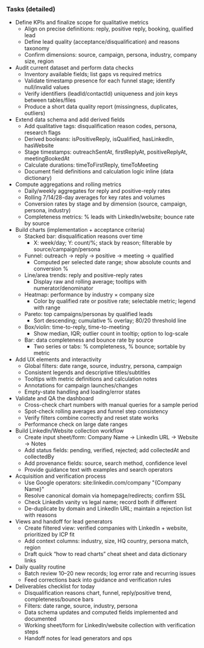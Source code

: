 ### Tasks (detailed)
- Define KPIs and finalize scope for qualitative metrics
  - Align on precise definitions: reply, positive reply, booking, qualified lead
  - Define lead quality (acceptance/disqualification) and reasons taxonomy
  - Confirm dimensions: source, campaign, persona, industry, company size, region
- Audit current dataset and perform data checks
  - Inventory available fields; list gaps vs required metrics
  - Validate timestamp presence for each funnel stage; identify null/invalid values
  - Verify identifiers (leadId/contactId) uniqueness and join keys between tables/files
  - Produce a short data quality report (missingness, duplicates, outliers)
- Extend data schema and add derived fields
  - Add qualitative tags: disqualification reason codes, persona, research flags
  - Derived booleans: isPositiveReply, isQualified, hasLinkedIn, hasWebsite
  - Stage timestamps: outreachSentAt, firstReplyAt, positiveReplyAt, meetingBookedAt
  - Calculate durations: timeToFirstReply, timeToMeeting
  - Document field definitions and calculation logic inline (data dictionary)
- Compute aggregations and rolling metrics
  - Daily/weekly aggregates for reply and positive-reply rates
  - Rolling 7/14/28-day averages for key rates and volumes
  - Conversion rates by stage and by dimension (source, campaign, persona, industry)
  - Completeness metrics: % leads with LinkedIn/website; bounce rate by source
- Build charts (implementation + acceptance criteria)
  - Stacked bar: disqualification reasons over time
    - X: week/day; Y: count/%; stack by reason; filterable by source/campaign/persona
  - Funnel: outreach → reply → positive → meeting → qualified
    - Computed per selected date range; show absolute counts and conversion %
  - Line/area trends: reply and positive-reply rates
    - Display raw and rolling average; tooltips with numerator/denominator
  - Heatmap: performance by industry × company size
    - Color by qualified rate or positive rate; selectable metric; legend with range
  - Pareto: top campaigns/personas by qualified leads
    - Sort descending; cumulative % overlay; 80/20 threshold line
  - Box/violin: time-to-reply, time-to-meeting
    - Show median, IQR; outlier count in tooltip; option to log-scale
  - Bar: data completeness and bounce rate by source
    - Two series or tabs: % completeness, % bounce; sortable by metric
- Add UX elements and interactivity
  - Global filters: date range, source, industry, persona, campaign
  - Consistent legends and descriptive titles/subtitles
  - Tooltips with metric definitions and calculation notes
  - Annotations for campaign launches/changes
  - Empty-state handling and loading/error states
- Validate and QA the dashboard
  - Cross-check chart numbers with manual queries for a sample period
  - Spot-check rolling averages and funnel step consistency
  - Verify filters combine correctly and reset state works
  - Performance check on large date ranges
- Build LinkedIn/Website collection workflow
  - Create input sheet/form: Company Name → LinkedIn URL → Website → Notes
  - Add status fields: pending, verified, rejected; add collectedAt and collectedBy
  - Add provenance fields: source, search method, confidence level
  - Provide guidance text with examples and search operators
- Acquisition and verification process
  - Use Google operators: site:linkedin.com/company "{Company Name}"
  - Resolve canonical domain via homepage/redirects; confirm SSL
  - Check LinkedIn vanity vs legal name; record both if different
  - De-duplicate by domain and LinkedIn URL; maintain a rejection list with reasons
- Views and handoff for lead generators
  - Create filtered view: verified companies with LinkedIn + website, prioritized by ICP fit
  - Add context columns: industry, size, HQ country, persona match, region
  - Draft quick “how to read charts” cheat sheet and data dictionary links
- Daily quality routine
  - Batch review 10–20 new records; log error rate and recurring issues
  - Feed corrections back into guidance and verification rules
- Deliverables checklist for today
  - Disqualification reasons chart, funnel, reply/positive trend, completeness/bounce bars
  - Filters: date range, source, industry, persona
  - Data schema updates and computed fields implemented and documented
  - Working sheet/form for LinkedIn/website collection with verification steps
  - Handoff notes for lead generators and ops

